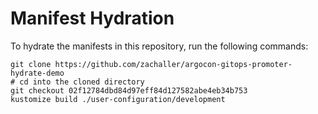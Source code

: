 # Manifest Hydration

To hydrate the manifests in this repository, run the following commands:

```shell
git clone https://github.com/zachaller/argocon-gitops-promoter-hydrate-demo
# cd into the cloned directory
git checkout 02f12784dbd84d97eff84d127582abe4eb34b753
kustomize build ./user-configuration/development
```
